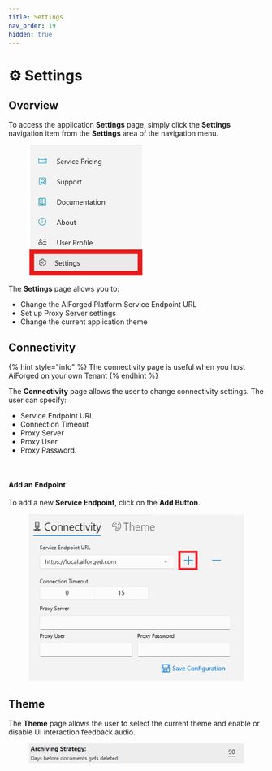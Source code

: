 ```yaml
---
title: Settings
nav_order: 19
hidden: true
---
```


# ⚙️ Settings

## Overview

To access the application **Settings** page, simply click the **Settings** navigation item from the **Settings** area of the navigation menu.

<figure><img src=".gitbook/assets/image (6) (1) (1).png" alt=""><figcaption></figcaption></figure>

The **Settings** page allows you to:

* Change the AIForged Platform Service Endpoint URL
* Set up Proxy Server settings
* Change the current application theme

## Connectivity

{% hint style="info" %}
The connectivity page is useful when you host AiForged on your own Tenant
{% endhint %}

The **Connectivity** page allows the user to change connectivity settings. The user can specify:

* Service Endpoint URL
* Connection Timeout
* Proxy Server
* Proxy User
* Proxy Password.

<figure><img src=".gitbook/assets/image (4) (5).png" alt=""><figcaption></figcaption></figure>

#### Add an Endpoint

To add a new **Service Endpoint**, click on the **Add Button**.

<figure><img src=".gitbook/assets/image (80) (1).png" alt=""><figcaption></figcaption></figure>

## Theme

The **Theme** page allows the user to select the current theme and enable or disable UI interaction feedback audio.

<figure><img src=".gitbook/assets/image (2) (1) (1) (1) (1).png" alt=""><figcaption></figcaption></figure>
